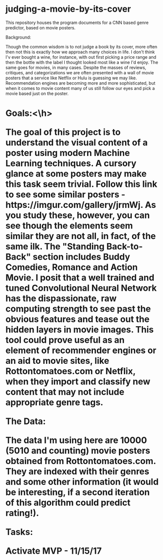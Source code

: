 # judging-a-movie-by-its-cover
This repository houses the program documents for a CNN based genre predictor, based on movie posters.


Background:

  Though the common wisdom is to not judge a book by its cover,  more often then not this is exactly how we approach many choices in life. I don't think I'v ever bought a wine, for instance, with out first picking a price range and then the bottle with the label I thought looked most like a wine I'd enjoy.
  The same goes for movies, in many cases. Despite the masses of reviews, critiques, and categorizations we are often presented with a wall of movie posters that a service like Netflix or Hulu is guessing we may like. Recommendation engines are becoming more and more sophisticated, but when it comes to movie content many of us still follow our eyes and pick a movie based just on the poster.

<h1>Goals:<\h>

<p>  The goal of this project is to understand the visual content of a poster using modern Machine Learning techniques. A cursory glance at some posters may make this task seem trivial. Follow this link to see some similar posters - https://imgur.com/gallery/jrmWj. As you study these,  however, you can see though the elements seem similar they are not all, in fact, of the same ilk. The "Standing Back-to-Back" section includes Buddy Comedies, Romance and Action Movie.
  I posit that a well trained and tuned Convolutional Neural Network has the dispassionate, raw computing strength to see past the obvious features and tease out the hidden layers in movie images.
  This tool could prove useful as an element of recommender engines or an aid to movie sites, like Rottontomatoes.com or Netflix, when they import and classify new content that may not include appropriate genre tags.
  </p>

The Data:

  The data I'm using here are 10000 (5010 and counting) movie posters obtained from Rottontomatoes.com. They are indexed with their genres and some other information (it would be interesting, if a second iteration of this algorithm could predict rating!).

Tasks:

  Activate MVP - 11/15/17
